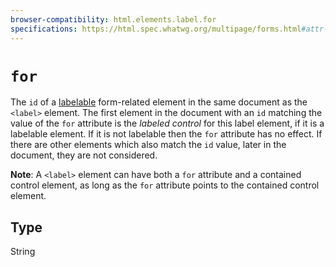 ```yaml
---
browser-compatibility: html.elements.label.for
specifications: https://html.spec.whatwg.org/multipage/forms.html#attr-label-for
---
```


# `for`

The `id` of a
[labelable](/en-US/docs/Web/Guide/HTML/Content_categories#Form_labelable)
form-related element in the same document as the `<label>` element.
The first element in the document with an `id` matching the value of
the `for` attribute is the *labeled control* for this label element,
if it is a labelable element. If it is not labelable then the `for`
attribute has no effect. If there are other elements which also
match the `id` value, later in the document, they are not
considered.

**Note**: A `<label>` element can have both a `for` attribute and a
contained control element, as long as the `for` attribute points to
the contained control element.

## Type

String
